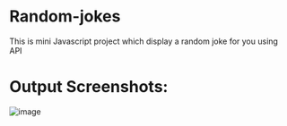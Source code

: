 # Random-jokes
This is mini Javascript project which display a random joke for you using API

# Output Screenshots:
![image](https://user-images.githubusercontent.com/106578262/171571682-4856056b-613a-43bd-9a32-ce6bc4da4d39.png)
